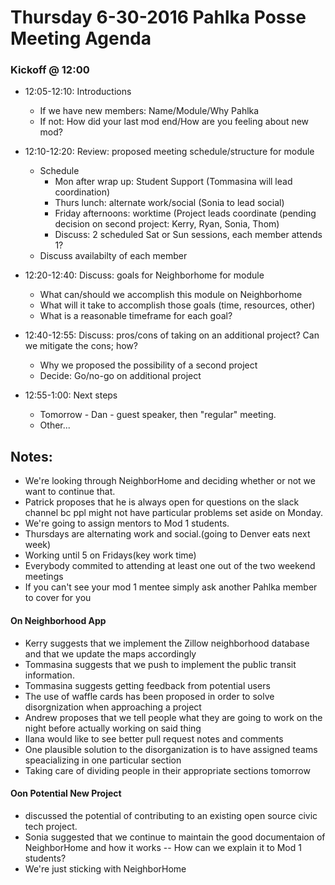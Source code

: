 # Thursday 6-30-2016 Pahlka Posse Meeting Agenda

### Kickoff @ 12:00

 * 12:05-12:10:  Introductions
   *  If we have new members: Name/Module/Why Pahlka
   *  If not: How did your last mod end/How are you feeling about new mod?

 * 12:10-12:20:  Review: proposed meeting schedule/structure for module
    * Schedule
        *  Mon after wrap up: Student Support (Tommasina will lead coordination)
        *  Thurs lunch: alternate work/social (Sonia to lead social)
        *  Friday afternoons: worktime (Project leads coordinate (pending decision on second project: Kerry, Ryan, Sonia, Thom)
        *  Discuss: 2 scheduled Sat or Sun sessions, each member attends 1?
    * Discuss availabilty of each member

 * 12:20-12:40:  Discuss: goals for Neighborhome for  module

     * What can/should we accomplish this module on Neighborhome
     * What will it take to accomplish those goals (time, resources, other)
     * What is a reasonable timeframe for each goal?

* 12:40-12:55: Discuss: pros/cons of taking on an additional project?  Can we mitigate the cons; how?

    * Why we proposed the possibility of a second project
    * Decide: Go/no-go on additional project

* 12:55-1:00:  Next steps

  *   Tomorrow - Dan - guest speaker, then "regular" meeting.  
  *   Other...


## Notes: 

* We're looking through NeighborHome and deciding whether or not we want to continue that. 
* Patrick proposes that he is always open for questions on the slack channel bc ppl might not have particular problems set aside on Monday.
* We're going to assign mentors to Mod 1 students. 
* Thursdays are alternating work and social.(going to Denver eats next week) 
* Working until 5 on Fridays(key work time)
* Everybody commited to attending at least one out of the two weekend meetings
* If you can't see your mod 1 mentee simply ask another Pahlka member to cover for you

#### On Neighborhood App
* Kerry suggests that we implement the Zillow neighborhood database and that we update the maps accordingly
* Tommasina suggests that we push to implement the public transit information. 
* Tommasina suggests getting feedback from potential users 
* The use of waffle cards has been proposed in order to solve disorgnization when approaching a project
*  Andrew proposes that we tell people what they are going to work on the night before actually working on said thing 
*  Ilana would like to see better pull request notes and comments  
*  One plausible solution to the disorganization is to have assigned teams speacializing in one particular section 
*  Taking care of dividing people in their appropriate sections tomorrow 

#### Oon Potential New Project
* discussed the potential of contributing to an existing open source civic tech project. 
* Sonia suggested that we continue to maintain the good documentaion of NeighborHome and how it works -- How can we explain it to Mod 1 students?
* We're just sticking with NeighborHome 
